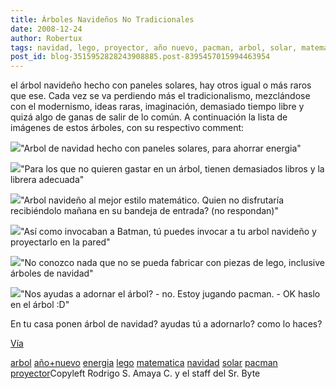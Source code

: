 ```yaml
---
title: Árboles Navideños No Tradicionales
date: 2008-12-24
author: Robertux
tags: navidad, lego, proyector, año nuevo, pacman, arbol, solar, matematica, energia
post_id: blog-3515952828243908885.post-8395457015994463954
---
```


el árbol navideño hecho con paneles solares, hay otros igual o más raros
      que ese. Cada vez se va perdiendo más el tradicionalismo, mezclándose con el modernismo, ideas
      raras, imaginación, demasiado tiempo libre y quizá algo de ganas de salir de lo común. A
      continuación la lista de imágenes de estos árboles, con su respectivo comment:

[![](http://1.bp.blogspot.com/_jH77WNrMVRA/SVGy4mZnM4I/AAAAAAAAFmE/fDdSkGrMUvQ/s400/solar+energy+xmas+tree.jpg)](http://1.bp.blogspot.com/_jH77WNrMVRA/SVGy4mZnM4I/AAAAAAAAFmE/fDdSkGrMUvQ/s1600-h/solar+energy+xmas+tree.jpg)"Arbol de navidad hecho con
      paneles solares, para ahorrar energia"

[![](http://2.bp.blogspot.com/_jH77WNrMVRA/SVGzSwKvjQI/AAAAAAAAFmM/6K7z86UMH20/s400/books+tree.jpg)](http://2.bp.blogspot.com/_jH77WNrMVRA/SVGzSwKvjQI/AAAAAAAAFmM/6K7z86UMH20/s1600-h/books+tree.jpg)"Para los que no quieren
      gastar en un árbol, tienen demasiados libros y la librera
      adecuada"

[![](http://3.bp.blogspot.com/_jH77WNrMVRA/SVGz4LifuDI/AAAAAAAAFmU/CZE6dbohfzY/s400/math+tree.jpg)](http://3.bp.blogspot.com/_jH77WNrMVRA/SVGz4LifuDI/AAAAAAAAFmU/CZE6dbohfzY/s1600-h/math+tree.jpg)"Arbol navideño al mejor
      estilo matemático. Quien no disfrutaría recibiéndolo mañana en su bandeja de entrada? (no
      respondan)"

[![](http://1.bp.blogspot.com/_jH77WNrMVRA/SVG0bJZB6uI/AAAAAAAAFmc/Xtu_SoYIMVU/s400/tree+projector.jpeg)](http://1.bp.blogspot.com/_jH77WNrMVRA/SVG0bJZB6uI/AAAAAAAAFmc/Xtu_SoYIMVU/s1600-h/tree+projector.jpeg)"Así como invocaban a
      Batman, tú puedes invocar a tu arbol navideño y proyectarlo en la
      pared"

[![](http://4.bp.blogspot.com/_jH77WNrMVRA/SVG1gi1OJyI/AAAAAAAAFmk/3IFsT1a4O5U/s400/lego+tree.jpg)](http://4.bp.blogspot.com/_jH77WNrMVRA/SVG1gi1OJyI/AAAAAAAAFmk/3IFsT1a4O5U/s1600-h/lego+tree.jpg)"No conozco nada que no se
      pueda fabricar con piezas de lego, inclusive árboles de
      navidad"

[![](http://2.bp.blogspot.com/_jH77WNrMVRA/SVG2yTGJjZI/AAAAAAAAFms/1yVeVaTxSlw/s400/pac-man-tree.jpg)](http://2.bp.blogspot.com/_jH77WNrMVRA/SVG2yTGJjZI/AAAAAAAAFms/1yVeVaTxSlw/s1600-h/pac-man-tree.jpg)"Nos ayudas a adornar el
      árbol? - no. Estoy jugando pacman. - OK haslo en el árbol :D"

En tu casa ponen árbol de navidad?
      ayudas tú a adornarlo? como lo haces?

[Vía](http://www.walyou.com/blog/2008/12/18/geeky-christmas-trees/)

[arbol](http://www.blogalaxia.com/tags/arbol) [año+nuevo](http://www.blogalaxia.com/tags/ano+nuevo) [energia](http://www.blogalaxia.com/tags/energia) [lego](http://www.blogalaxia.com/tags/lego) [matematica](http://www.blogalaxia.com/tags/matematica) [navidad](http://www.blogalaxia.com/tags/navidad) [solar](http://www.blogalaxia.com/tags/solar) [pacman](http://www.blogalaxia.com/tags/pacman) [proyector](http://www.blogalaxia.com/tags/proyector)Copyleft Rodrigo S.
      Amaya C. y el staff del Sr. Byte